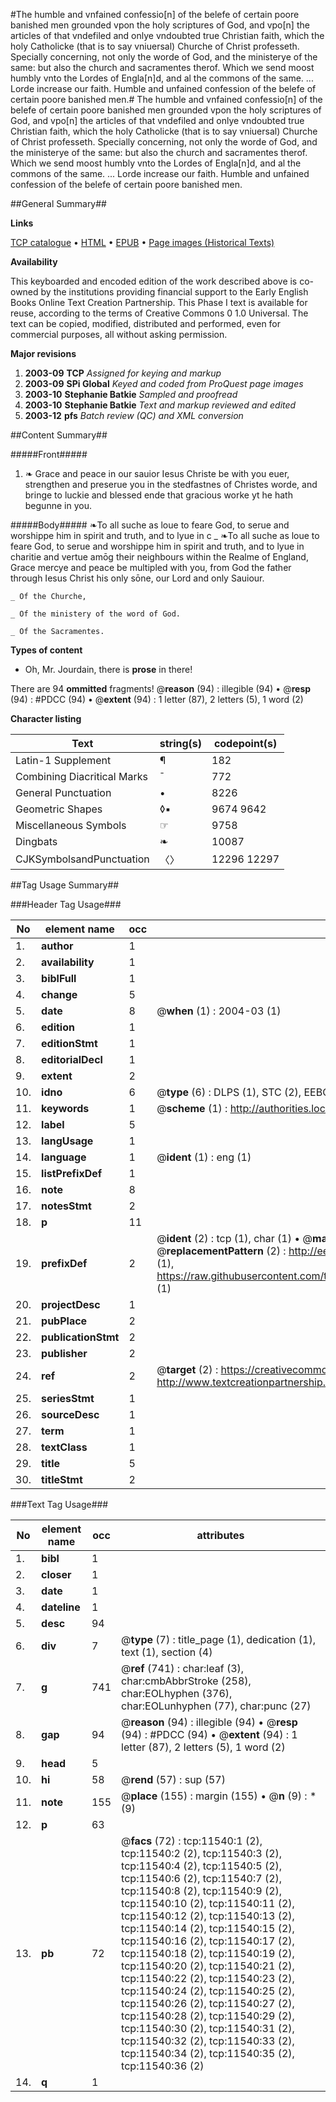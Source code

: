 #The humble and vnfained confessio[n] of the belefe of certain poore banished men grounded vpon the holy scriptures of God, and vpo[n] the articles of that vndefiled and onlye vndoubted true Christian faith, which the holy Catholicke (that is to say vniuersal) Churche of Christ professeth. Specially concerning, not only the worde of God, and the ministerye of the same: but also the church and sacramentes therof. Which we send moost humbly vnto the Lordes of Engla[n]d, and al the commons of the same. ... Lorde increase our faith. Humble and unfained confession of the belefe of certain poore banished men.#
The humble and vnfained confessio[n] of the belefe of certain poore banished men grounded vpon the holy scriptures of God, and vpo[n] the articles of that vndefiled and onlye vndoubted true Christian faith, which the holy Catholicke (that is to say vniuersal) Churche of Christ professeth. Specially concerning, not only the worde of God, and the ministerye of the same: but also the church and sacramentes therof. Which we send moost humbly vnto the Lordes of Engla[n]d, and al the commons of the same. ... Lorde increase our faith.
Humble and unfained confession of the belefe of certain poore banished men.

##General Summary##

**Links**

[TCP catalogue](http://www.ota.ox.ac.uk/tcp/)  • 
[HTML](http://tei.it.ox.ac.uk/tcp/Texts-HTML/free/A19/A19216.html)  • 
[EPUB](http://tei.it.ox.ac.uk/tcp/Texts-EPUB/free/A19/A19216.epub) • 
[Page images (Historical Texts)](https://data.historicaltexts.jisc.ac.uk/view?pubId=eebo-99846561e&pageId=eebo-99846561e-11540-1)

**Availability**

This keyboarded and encoded edition of the
	       work described above is co-owned by the institutions
	       providing financial support to the Early English Books
	       Online Text Creation Partnership. This Phase I text is
	       available for reuse, according to the terms of Creative
	       Commons 0 1.0 Universal. The text can be copied,
	       modified, distributed and performed, even for
	       commercial purposes, all without asking permission.

**Major revisions**

1. __2003-09__ __TCP__ *Assigned for keying and markup*
1. __2003-09__ __SPi Global__ *Keyed and coded from ProQuest page images*
1. __2003-10__ __Stephanie Batkie__ *Sampled and proofread*
1. __2003-10__ __Stephanie Batkie__ *Text and markup reviewed and edited*
1. __2003-12__ __pfs__ *Batch review (QC) and XML conversion*

##Content Summary##

#####Front#####

1. ❧ Grace and peace in our sauior Iesus Christe be with you euer, strengthen and preserue you in the stedfastnes of Christes worde, and bringe to luckie and blessed ende that gracious worke yt he hath begunne in you.

#####Body#####
❧To all suche as loue to feare God, to serue and worshippe him in spirit and truth, and to lyue in c
    _ ❧To all suche as loue to feare God, to serue and worshippe him in spirit and truth, and to lyue in charitie and vertue amōg their neighbours within the Realme of England, Grace mercye and peace be multipled with you, from God the father through Iesus Christ his only sōne, our Lord and only Sauiour.

    _ Of the Churche,

    _ Of the ministery of the word of God.

    _ Of the Sacramentes.

**Types of content**

  * Oh, Mr. Jourdain, there is **prose** in there!

There are 94 **ommitted** fragments! 
 @__reason__ (94) : illegible (94)  •  @__resp__ (94) : #PDCC (94)  •  @__extent__ (94) : 1 letter (87), 2 letters (5), 1 word (2)

**Character listing**


|Text|string(s)|codepoint(s)|
|---|---|---|
|Latin-1 Supplement|¶|182|
|Combining             Diacritical Marks|̄|772|
|General Punctuation|•|8226|
|Geometric Shapes|◊▪|9674 9642|
|Miscellaneous Symbols|☞|9758|
|Dingbats|❧|10087|
|CJKSymbolsandPunctuation|〈〉|12296 12297|

##Tag Usage Summary##

###Header Tag Usage###

|No|element name|occ|attributes|
|---|---|---|---|
|1.|__author__|1||
|2.|__availability__|1||
|3.|__biblFull__|1||
|4.|__change__|5||
|5.|__date__|8| @__when__ (1) : 2004-03 (1)|
|6.|__edition__|1||
|7.|__editionStmt__|1||
|8.|__editorialDecl__|1||
|9.|__extent__|2||
|10.|__idno__|6| @__type__ (6) : DLPS (1), STC (2), EEBO-CITATION (1), PROQUEST (1), VID (1)|
|11.|__keywords__|1| @__scheme__ (1) : http://authorities.loc.gov/ (1)|
|12.|__label__|5||
|13.|__langUsage__|1||
|14.|__language__|1| @__ident__ (1) : eng (1)|
|15.|__listPrefixDef__|1||
|16.|__note__|8||
|17.|__notesStmt__|2||
|18.|__p__|11||
|19.|__prefixDef__|2| @__ident__ (2) : tcp (1), char (1)  •  @__matchPattern__ (2) : ([0-9\-]+):([0-9IVX]+) (1), (.+) (1)  •  @__replacementPattern__ (2) : http://eebo.chadwyck.com/downloadtiff?vid=$1&page=$2 (1), https://raw.githubusercontent.com/textcreationpartnership/Texts/master/tcpchars.xml#$1 (1)|
|20.|__projectDesc__|1||
|21.|__pubPlace__|2||
|22.|__publicationStmt__|2||
|23.|__publisher__|2||
|24.|__ref__|2| @__target__ (2) : https://creativecommons.org/publicdomain/zero/1.0/ (1), http://www.textcreationpartnership.org/docs/. (1)|
|25.|__seriesStmt__|1||
|26.|__sourceDesc__|1||
|27.|__term__|1||
|28.|__textClass__|1||
|29.|__title__|5||
|30.|__titleStmt__|2||


###Text Tag Usage###

|No|element name|occ|attributes|
|---|---|---|---|
|1.|__bibl__|1||
|2.|__closer__|1||
|3.|__date__|1||
|4.|__dateline__|1||
|5.|__desc__|94||
|6.|__div__|7| @__type__ (7) : title_page (1), dedication (1), text (1), section (4)|
|7.|__g__|741| @__ref__ (741) : char:leaf (3), char:cmbAbbrStroke (258), char:EOLhyphen (376), char:EOLunhyphen (77), char:punc (27)|
|8.|__gap__|94| @__reason__ (94) : illegible (94)  •  @__resp__ (94) : #PDCC (94)  •  @__extent__ (94) : 1 letter (87), 2 letters (5), 1 word (2)|
|9.|__head__|5||
|10.|__hi__|58| @__rend__ (57) : sup (57)|
|11.|__note__|155| @__place__ (155) : margin (155)  •  @__n__ (9) : * (9)|
|12.|__p__|63||
|13.|__pb__|72| @__facs__ (72) : tcp:11540:1 (2), tcp:11540:2 (2), tcp:11540:3 (2), tcp:11540:4 (2), tcp:11540:5 (2), tcp:11540:6 (2), tcp:11540:7 (2), tcp:11540:8 (2), tcp:11540:9 (2), tcp:11540:10 (2), tcp:11540:11 (2), tcp:11540:12 (2), tcp:11540:13 (2), tcp:11540:14 (2), tcp:11540:15 (2), tcp:11540:16 (2), tcp:11540:17 (2), tcp:11540:18 (2), tcp:11540:19 (2), tcp:11540:20 (2), tcp:11540:21 (2), tcp:11540:22 (2), tcp:11540:23 (2), tcp:11540:24 (2), tcp:11540:25 (2), tcp:11540:26 (2), tcp:11540:27 (2), tcp:11540:28 (2), tcp:11540:29 (2), tcp:11540:30 (2), tcp:11540:31 (2), tcp:11540:32 (2), tcp:11540:33 (2), tcp:11540:34 (2), tcp:11540:35 (2), tcp:11540:36 (2)|
|14.|__q__|1||

